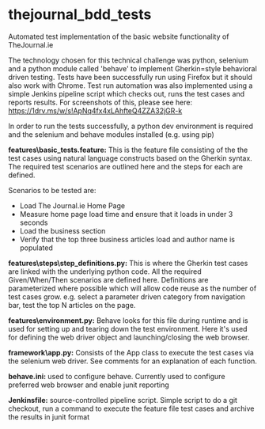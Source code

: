 # thejournal_bdd_tests
Automated test implementation of the basic website functionality of TheJournal.ie

The technology chosen for this technical challenge was python, selenium and a python module called 'behave' to implement Gherkin=style behavioral driven testing. Tests have been successfully run using Firefox but it should also work with Chrome. Test run automation was also implemented using a simple Jenkins pipeline script which checks out, runs the test cases and reports results. For screenshots of this, please see here: https://1drv.ms/w/s!ApNq4fx4xLAhfteQ4ZZA32jGR-k 

In order to run the tests successfully, a python dev environment is required and the selenium and behave modules installed (e.g. using pip) 

**features\basic_tests.feature:** This is the feature file consisting of the the test cases using natural language constructs based on the Gherkin syntax. The required test scenarios are outlined here and the steps for each are defined. 

Scenarios to be tested are: 
- Load The Journal.ie Home Page
- Measure home page load time and ensure that it loads in under 3 seconds
- Load the business section
- Verify that the top three business articles load and author name is populated

**features\steps\step_definitions.py:** This is where the Gherkin test cases are linked with the underlying python code. All the required Given/When/Then scenarios are defined here. Definitions are parameterized where possible which will allow code reuse as the number of test cases grow. e.g. select a parameter driven category from navigation bar, test the top N articles on the page. 

**features\environment.py:** Behave looks for this file during runtime and is used for setting up and tearing down the test environment. Here it's used for defining the web driver object and launching/closing the web browser. 

**framework\app.py:** Consists of the App class to execute the test cases via the selenium web driver. See comments for an explanation of each function. 

**behave.ini:** used to configure behave. Currently used to configure preferred web browser and enable junit reporting

**Jenkinsfile:** source-controlled pipeline script. Simple script to do a git checkout, run a command to execute the feature file test cases and archive the results in junit format



